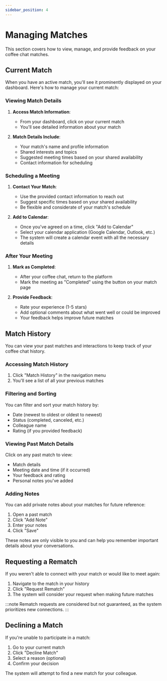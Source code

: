 ```yaml
---
sidebar_position: 4
---
```


# Managing Matches

This section covers how to view, manage, and provide feedback on your coffee chat matches.

## Current Match

When you have an active match, you'll see it prominently displayed on your dashboard. Here's how to manage your current match:

### Viewing Match Details

1. **Access Match Information**:
   - From your dashboard, click on your current match
   - You'll see detailed information about your match

2. **Match Details Include**:
   - Your match's name and profile information
   - Shared interests and topics
   - Suggested meeting times based on your shared availability
   - Contact information for scheduling

### Scheduling a Meeting

1. **Contact Your Match**:
   - Use the provided contact information to reach out
   - Suggest specific times based on your shared availability
   - Be flexible and considerate of your match's schedule

2. **Add to Calendar**:
   - Once you've agreed on a time, click "Add to Calendar"
   - Select your calendar application (Google Calendar, Outlook, etc.)
   - The system will create a calendar event with all the necessary details

### After Your Meeting

1. **Mark as Completed**:
   - After your coffee chat, return to the platform
   - Mark the meeting as "Completed" using the button on your match page

2. **Provide Feedback**:
   - Rate your experience (1-5 stars)
   - Add optional comments about what went well or could be improved
   - Your feedback helps improve future matches

## Match History

You can view your past matches and interactions to keep track of your coffee chat history.

### Accessing Match History

1. Click "Match History" in the navigation menu
2. You'll see a list of all your previous matches

### Filtering and Sorting

You can filter and sort your match history by:
- Date (newest to oldest or oldest to newest)
- Status (completed, canceled, etc.)
- Colleague name
- Rating (if you provided feedback)

### Viewing Past Match Details

Click on any past match to view:
- Match details
- Meeting date and time (if it occurred)
- Your feedback and rating
- Personal notes you've added

### Adding Notes

You can add private notes about your matches for future reference:
1. Open a past match
2. Click "Add Note"
3. Enter your notes
4. Click "Save"

These notes are only visible to you and can help you remember important details about your conversations.

## Requesting a Rematch

If you weren't able to connect with your match or would like to meet again:

1. Navigate to the match in your history
2. Click "Request Rematch"
3. The system will consider your request when making future matches

:::note
Rematch requests are considered but not guaranteed, as the system prioritizes new connections.
:::

## Declining a Match

If you're unable to participate in a match:

1. Go to your current match
2. Click "Decline Match"
3. Select a reason (optional)
4. Confirm your decision

The system will attempt to find a new match for your colleague.